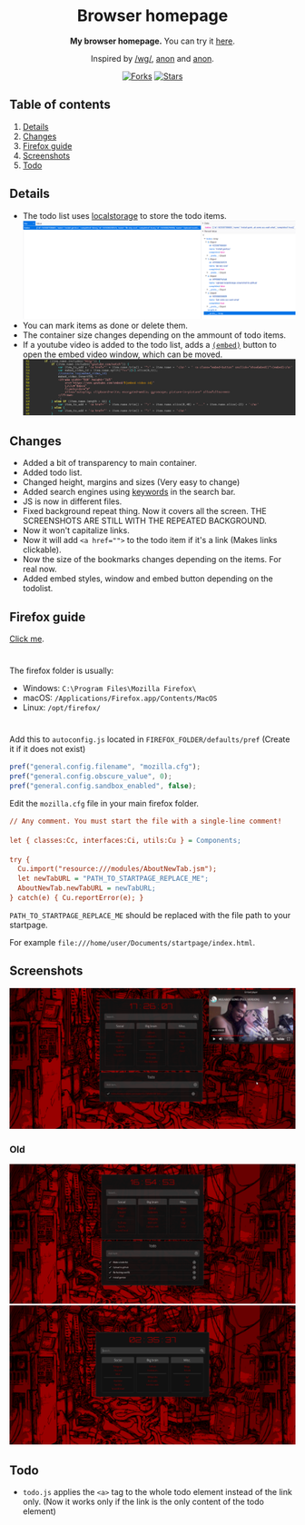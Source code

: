 <div align="center">
  <h1>Browser homepage</h1>
  <b>My browser homepage.</b> You can try it <a href="https://r4v10l1.github.io/browser-homepage/homepage.html">here</a>.<br>
  <p>Inspired by <a href="https://boards.4chan.org/wg/thread/7801612">/wg/</a>, <a href="https://boards.4chan.org/wg/thread/7801612#p7822666">anon</a> and <a href="https://boards.4chan.org/wg/thread/7801612#p7827588">anon</a>.</p>
  <a href="https://github.com/r4v10l1/browser-homepage/network/members"><img src="https://img.shields.io/github/forks/r4v10l1/browser-homepage.svg?style=for-the-badge&logo=html5&color=e34c26&logoColor=e34c26" alt="Forks"></a>
  <a href="https://github.com/r4v10l1/browser-homepage/stargazers"><img src="https://img.shields.io/github/stars/r4v10l1/browser-homepage.svg?style=for-the-badge&logo=html5&color=e34c26&logoColor=e34c26" alt="Stars"></a>
</div>

## Table of contents
1. [Details](https://github.com/r4v10l1/browser-homepage#Details)
2. [Changes](https://github.com/r4v10l1/browser-homepage#Changes)
3. [Firefox guide](https://github.com/r4v10l1/browser-homepage#Firefox-guide)
4. [Screenshots](https://github.com/r4v10l1/browser-homepage#Screenshots)
5. [Todo](https://github.com/r4v10l1/browser-homepage#Todo)

## Details

- The todo list uses [localstorage](https://blog.logrocket.com/localstorage-javascript-complete-guide/) to store the todo items.
  ![Localstorage screenshot](screenshots/screenshot3.png)
- You can mark items as done or delete them.
- The container size changes depending on the ammount of todo items.
- If a youtube video is added to the todo list, adds a [`(embed)`](https://github.com/r4v10l1/youtube-embed-window) button to open the embed video window, which can be moved.
  ![Embed screenshot](screenshots/embed.png)

## Changes

- Added a bit of transparency to main container.
- Added todo list.
- Changed height, margins and sizes (Very easy to change)
- Added search engines using [keywords](https://github.com/r4v10l1/browser-homepage/blob/main/js/search-bar.js#L5) in the search bar.
- JS is now in different files.
- Fixed background repeat thing. Now it covers all the screen. THE SCREENSHOTS ARE STILL WITH THE REPEATED BACKGROUND.
- Now it won't capitalize links.
- Now it will add `<a href="">` to the todo item if it's a link (Makes links clickable). 
- Now the size of the bookmarks changes depending on the items. For real now.
- Added embed styles, window and embed button depending on the todolist.

## Firefox guide
[Click me](https://stpg.tk/guides/firefox-startpage/).

#

The firefox folder is usually:
- Windows: `C:\Program Files\Mozilla Firefox\`
- macOS: `/Applications/Firefox.app/Contents/MacOS`
- Linux: `/opt/firefox/`

#

Add this to `autoconfig.js` located in `FIREFOX_FOLDER/defaults/pref` (Create it if it does not exist)
```js
pref("general.config.filename", "mozilla.cfg");
pref("general.config.obscure_value", 0);
pref("general.config.sandbox_enabled", false);
```
Edit the `mozilla.cfg` file in your main firefox folder.
```cfg
// Any comment. You must start the file with a single-line comment!

let { classes:Cc, interfaces:Ci, utils:Cu } = Components;

try {
  Cu.import("resource:///modules/AboutNewTab.jsm");
  let newTabURL = "PATH_TO_STARTPAGE_REPLACE_ME";
  AboutNewTab.newTabURL = newTabURL;
} catch(e) { Cu.reportError(e); }
```
`PATH_TO_STARTPAGE_REPLACE_ME` should be replaced with the file path to your startpage.

For example `file:///home/user/Documents/startpage/index.html`.

## Screenshots
![Youtube screenshot](screenshots/screenshot4.png)
### Old
![screenshot2](screenshots/screenshot2.png)
![screenshot1](screenshots/screenshot1.png)


## Todo
- `todo.js` applies the `<a>` tag to the whole todo element instead of the link only. (Now it works only if the link is the only content of the todo element)
